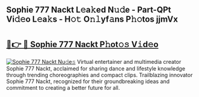 ## Sophie 777 Nackt L𝚎a𝚔ed N𝚞𝚍e - Part-QPt Vi𝚍𝚎o L𝚎a𝚔s - H𝚘𝚝 O𝚗𝚕yf𝚊ns P𝚑𝚘tos jjmVx

# <h2><a href="http://kfe4fqh.oniu.top/?m=Sophie+777+Nackt">🔗👉 🔴 Sophie 777 Nackt P𝚑ot𝚘𝚜 V𝚒d𝚎o</a></h2>

[![Sophie 777 Nackt Nu𝚍e𝚜](https://i.imgur.com/0qMVB7G.gif)](http://kfe4fqh.oniu.top/?m=Sophie+777+Nackt)
Virtual entertainer and multimedia creator Sophie 777 Nackt, acclaimed for sharing dance and lifestyle knowledge through trending choreographies and compact clips. Trailblazing innovator Sophie 777 Nackt, recognized for their groundbreaking ideas and commitment to creating a better future for all.  
